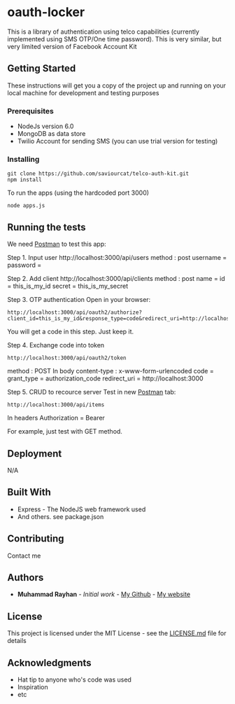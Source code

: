 # oauth-locker

This is a library of authentication using telco capabilities (currently implemented using SMS OTP/One time password). This is very similar, but very limited version of Facebook Account Kit

## Getting Started

These instructions will get you a copy of the project up and running on your local machine for development and testing purposes

### Prerequisites

- NodeJs version 6.0
- MongoDB as data store
- Twilio Account for sending SMS (you can use trial version for testing)

### Installing


```
git clone https://github.com/saviourcat/telco-auth-kit.git
npm install
```

To run the apps (using the hardcoded port 3000)
```
node apps.js
```

## Running the tests

We need <a href="http://https://www.getpostman.com/">Postman</a> to test this app:

Step 1. Input user
http://localhost:3000/api/users
method : post
username = <username>
password = <password>

Step 2. Add client
http://localhost:3000/api/clients
method : post
name = <client-name>
id = this_is_my_id
secret = this_is_my_secret

Step 3. OTP authentication
Open in your browser:
```
http://localhost:3000/api/oauth2/authorize?client_id=this_is_my_id&response_type=code&redirect_uri=http://localhost:3000
```
You will get a code in this step. Just keep it.

Step 4. Exchange code into token 
```
http://localhost:3000/api/oauth2/token
```
method : POST
In body
content-type : x-www-form-urlencoded
code = <generated-code-from-first-step>
grant_type = authorization_code
redirect_uri = http://localhost:3000

Step 5. CRUD to recource server 
Test in new <a href="http://https://www.getpostman.com/">Postman</a> tab:
```
http://localhost:3000/api/items
```
In headers
Authorization = Bearer <generated-token-from-second-step>

For example, just test with GET method.

## Deployment

N/A

## Built With

* Express - The NodeJS web framework used
* And others. see package.json

## Contributing

Contact me

## Authors

* **Muhammad Rayhan** - *Initial work* - [My Github](https://github.com/saviourcat) - [My website](http://mdray.id)

## License

This project is licensed under the MIT License - see the [LICENSE.md](LICENSE.md) file for details

## Acknowledgments

* Hat tip to anyone who's code was used
* Inspiration
* etc
